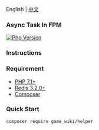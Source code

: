 English | [中文](./README-CN.md)

### Async Task In FPM

[![Php Version](https://img.shields.io/badge/php-%3E=7.1-brightgreen.svg?maxAge=2592000)](https://secure.php.net/)




### Instructions


### Requirement

- [PHP 7.1+](https://github.com/php/php-src/releases)
- [Redis 3.2.0+](https://pecl.php.net/package/redis)
- [Composer](https://getcomposer.org/)

### Quick Start
```
composer require game_wiki/helper
```
